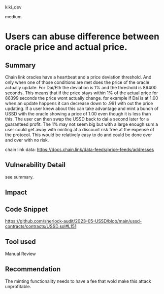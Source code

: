 kiki_dev

medium

# Users can abuse difference between oracle price and actual price.

## Summary
Chain link oracles have a heartbeat and a price deviation threshold. And only when one of those conditions are met does the price of the oracle actually update. For Dai/Eth the  deviation is 1% and the threshold is 86400 seconds. This means that if the price stays within 1% of the actual price for 86399 seconds the price wont actually change. for example if Dai is at 1.00 when an update happens it can decrease down to .991 with out the price updating.  If a user knew about this can take advantage and mint a bunch of USSD with the oracle showing a price of 1.00 even though it is less than this. The user can then swap the USSD back to dai a second later for a guaranteed profit. The 1% may not seem big but with a large enough sum a user could get away with minting at a discount risk free at the expense of the protocol. This would be relatively easy to do and could be done over and over with no risk. 

chain link data: https://docs.chain.link/data-feeds/price-feeds/addresses
## Vulnerability Detail
 
see summary.

## Impact

## Code Snippet
https://github.com/sherlock-audit/2023-05-USSD/blob/main/ussd-contracts/contracts/USSD.sol#L151
## Tool used

Manual Review

## Recommendation
The minting functionality needs to have a fee that wold make this attack unprofitable. 